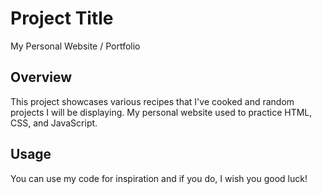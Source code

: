 # Project Title
My Personal Website / Portfolio

## Overview
This project showcases various recipes that I've cooked and random projects I will be displaying.
My personal website used to practice HTML, CSS, and JavaScript.

## Usage
You can use my code for inspiration and if you do, I wish you good luck!
